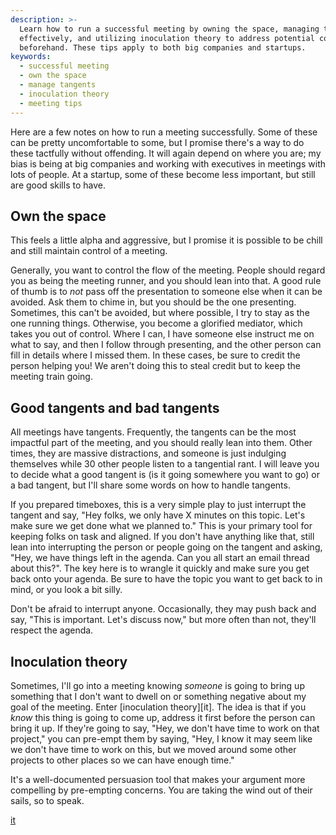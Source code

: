 ```yaml
---
description: >-
  Learn how to run a successful meeting by owning the space, managing tangents
  effectively, and utilizing inoculation theory to address potential concerns
  beforehand. These tips apply to both big companies and startups.
keywords:
  - successful meeting
  - own the space
  - manage tangents
  - inoculation theory
  - meeting tips
---
```


Here are a few notes on how to run a meeting successfully. Some of these can be pretty uncomfortable to some, but I promise there's a way to do these tactfully without offending. It will again depend on where you are; my bias is being at big companies and working with executives in meetings with lots of people. At a startup, some of these become less important, but still are good skills to have.

## Own the space

This feels a little alpha and aggressive, but I promise it is possible to be chill and still maintain control of a meeting.

Generally, you want to control the flow of the meeting. People should regard you as being the meeting runner, and you should lean into that. A good rule of thumb is to _not_ pass off the presentation to someone else when it can be avoided. Ask them to chime in, but you should be the one presenting. Sometimes, this can't be avoided, but where possible, I try to stay as the one running things. Otherwise, you become a glorified mediator, which takes you out of control. Where I can, I have someone else instruct me on what to say, and then I follow through presenting, and the other person can fill in details where I missed them. In these cases, be sure to credit the person helping you! We aren't doing this to steal credit but to keep the meeting train going.

## Good tangents and bad tangents

All meetings have tangents. Frequently, the tangents can be the most impactful part of the meeting, and you should really lean into them. Other times, they are massive distractions, and someone is just indulging themselves while 30 other people listen to a tangential rant. I will leave you to decide what a good tangent is (is it going somewhere you want to go) or a bad tangent, but I'll share some words on how to handle tangents.

If you prepared timeboxes, this is a very simple play to just interrupt the tangent and say, "Hey folks, we only have X minutes on this topic. Let's make sure we get done what we planned to." This is your primary tool for keeping folks on task and aligned. If you don't have anything like that, still lean into interrupting the person or people going on the tangent and asking, "Hey, we have things left in the agenda. Can you all start an email thread about this?". The key here is to wrangle it quickly and make sure you get back onto your agenda. Be sure to have the topic you want to get back to in mind, or you look a bit silly.

Don't be afraid to interrupt anyone. Occasionally, they may push back and say, "This is important. Let's discuss now," but more often than not, they'll respect the agenda.

## Inoculation theory

Sometimes, I'll go into a meeting knowing _someone_ is going to bring up something that I don't want to dwell on or something negative about my goal of the meeting. Enter [inoculation theory][it]. The idea is that if you _know_ this thing is going to come up, address it first before the person can bring it up. If they're going to say, "Hey, we don't have time to work on that project," you can pre-empt them by saying, "Hey, I know it may seem like we don't have time to work on this, but we moved around some other projects to other places so we can have enough time."

It's a well-documented persuasion tool that makes your argument more compelling by pre-empting concerns. You are taking the wind out of their sails, so to speak.

[it](https://en.wikipedia.org/wiki/Inoculation_theory)
